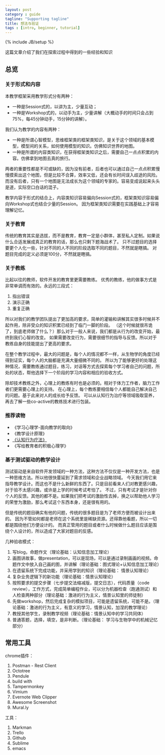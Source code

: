 ```yaml
---
layout: post
category : guide
tagline: "Supporting tagline"
title: 想法与验证
tags : [intro, beginner, tutorial]
---
```

{% include JB/setup %}

这篇文章介绍了我们在探索过程中得到的一些经验和知识

## 总览

### 关于形式和内容

本教学框架采用教学形式分有两种：

- 一种是Session式的，以讲为主，少量互动；
- 一种是Workshop式的，以动手为主，少量讲解（大概动手的时间只会占到75%，每45分钟动手，15分钟的讲解）。

我们认为教学的内容有两种：

- 一种是所谓心智模型，思维框架类的框架类知识，是关于这个领域的基本模型，模型间的关系，如何使用模型的知识。仿佛知识世界的地图。
- 一种是所谓的内容类知识，在获得框架类知识之后，需要自己一点点积累的内容。仿佛拿到地图去真的旅行。

两者的重要性都是不可或缺的，因为没有前者，后者也可以通过自己一点点积累慢慢摸索出这个地图，但是比较不合算，效率又低，还会有长时间误入歧途的风险。
而没有后者，只有一个地图是无法成长为这个领域的专家的。容易变成说起来头头是道，实际空口白话的混子。

教学内容于形式的结合上，内容类知识容易偏向Session式的，框架类知识容易偏向Workshop式也结合少量的Session。
因为框架类知识需要在实践基础上才容易理解记忆。

### 关于教育

传统的教育其实是选拔，而不是教育，教育一定是小群体，甚至私人定制。如果说什么合适发展成真正的教育的话，那么也只剩下题海战术了。
只不过题目的选择要更个人化一些，针对不同的人不同的阶段选取不同的题目，不然就是瞎搞。
对题目完成的定义必须是100分，不然就是瞎搞。

### 关于教练

比起以往的教师，软件开发的教育里更需要教练。
优秀的教练，他的做事方式是非常单调而有效的。永远的三段式：

1. 指出错误
2. 演示正确
3. 重复正确

所以对我们的教学团队提出了更加高的要求，简单的灌输和讲解其实很多时候并不起作用，除非受众的知识积累已经到了临门一脚的阶段。
（这个时候就很吊诡了，到底老师做了什么？）那么对于一般人来说，我们都是从行为的改变开始，最终到我们心智的改变。
如果需要改变行为，需要很细节的指导与反馈。所以对于教练自身的技能提出了更高的要求。

在整个教学过程中，最大的问题是，每个人的情况都不一样，从生物学的角度已经得到证实，每个人的大脑都是充满大量细微不同的。
所以为了能够更好的处理这种情况，需要教练通过题目，练习，对话等方式去探索每个学习者自己的问题，所处的状态，帮他选择下一个阶段的学习内容和相应的验收方式。

除却技术教练之外，心理上的教练有时也是必须的。相对于体力工作者，脑力工作者们更需要心理上的支持。
在心理上，每个教练要相信每个人都能自己解决自己的问题。基于此来对人的成长给予反馈。
可以从认知行为治疗等领域吸取营养，再去了解一些co-active的教练技术进行包装。


### 推荐读物

* 《学习心理学-面向教学的取向》
* 《教学设计原理》
* [《认知行为疗法》](http://book.douban.com/subject/25774308/)
* 《写给教育者的积极心理学》

### 基于测试驱动的教学设计

测试驱动是来自软件开发领域的一种方法，这种方法不仅仅是一种开发方法，也是一种思维方法。所以他很快蔓延到了需求领域和企业战略领域。
今天我们用它来指导教学设计。而这也不是什么新鲜的东西了。只是目前看来人们对教更感兴趣，对于验不太感兴趣，或许是上学的时候考试考怕了。
不过，只有考试才是针对你个人的反馈。其他的都不是。如果我们把考试的激励性去掉，换之以帮助他人学习的荣誉为激励，那么考试这个东西本身，还是很有用的。

但是传统的题目确实有他的问题，传统的很多题目是为了老师方便而被设计出来的。
因为不管如何都是老师在这个系统里是稀缺资源。还得靠他看题，所以一切都是围绕他们方便设计的。
而真正管用的题目或者什么时候做什么题目应该是围绕个人设计的，所以造成了大家对题目的反感。

几种验收模式：

1. 写blog，命题作文（理论基础：认知信息加工理论）
2. 画图讲故事，做presentation，可以是现场，可以是通过录制画画的视频。命题作文中放入自己画的图，并讲解（理论基础：图式理论+认知信息加工理论）
3. 在遗留系统下完成功能，并采用学到的知识（理论基础： 情景认知理论）
4. 复杂业务逻辑下的新功能（理论基础：情景认知理论）
5. 按照要求的提交步骤（七步提交法缩减版，提交日志），代码质量（code review），工作方式，完成简单编程作业，可以分为机器检查（跑通测试）和人检查两种部分（理论基础：激进的行为主义，情景认知里的师徒制）
6. 先做workshop，然后完成复杂的模拟项目，可能是遗留系统，可能不是。（理论基础：激进的行为主义，有意义的学习，情景认知，加涅的教学理论）
7. 教授其他学生，录制教学视频（理论基础：情景认知中的学习共同体）
8. 普通答题，选择，填空，是非判断。（理论基础： 学习与生物学中的机械记忆部分）


## 常用工具

chrome插件：

1. Postman - Rest Client
2. Octotree
3. Pendule
4. build with
5. Tampermonkey
6. Vimium
7. Evernote Web Clipper
8. Awesome Screenshot
9. Mural.ly

工具：

1. Markman
2. Trello
3. Github
4. Sublime
5. emacs


